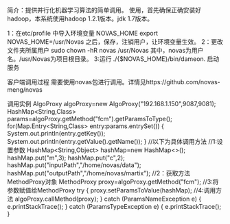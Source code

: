 简介：提供并行化机器学习算法的简单调用。
使用，首先确保正确安装好hadoop，本系统使用hadoop 1.2.1版本。jdk 1.7版本。

1：在etc/profile 中导入环境变量 NOVAS_HOME
export NOVAS_HOME=/usr/Novas
之后，保存，注销用户，让环境变量生效。
2：更改文件夹所属用户  sudo chown -hR novas /usr/Novas
其中，novas为用户名。/usr/Novas为项目根目录。
3:运行 ./{$NOVAS_HOME}/bin/dameon.
启动服务

客户端调用过程 需要使用novas包进行调用。详情见https://github.com/novas-meng/novas

调用实例
       AlgoProxy algoProxy=new AlgoProxy("192.168.1.150",9087,9081);
        HashMap<String,Class> params=algoProxy.getMethod("fcm").getParamsToType();
        for(Map.Entry<String,Class> entry:params.entrySet())
        {
            System.out.println(entry.getKey());
            System.out.println(entry.getValue().getName());
        }
        //以下为具体调用方法
        //1:设置参数
        HashMap<String,Object> hashMap=new HashMap<>();
        hashMap.put("m",3);
        hashMap.put("c",2);
        hashMap.put("inputPath","/home/novas/data");
        hashMap.put("outputPath","/home/novas/martix");
        //2：获取方法MethodProxy对象
        MethodProxy proxy=algoProxy.getMethod("fcm");
        //3:将参数赋值给MethodProxy
        try {
            proxy.setParamsToValue(hashMap);
            //4:调用方法
            algoProxy.callMethod(proxy);
        } catch (ParamsNameException e) {
            e.printStackTrace();
        } catch (ParamsTypeException e) {
            e.printStackTrace();
        }

